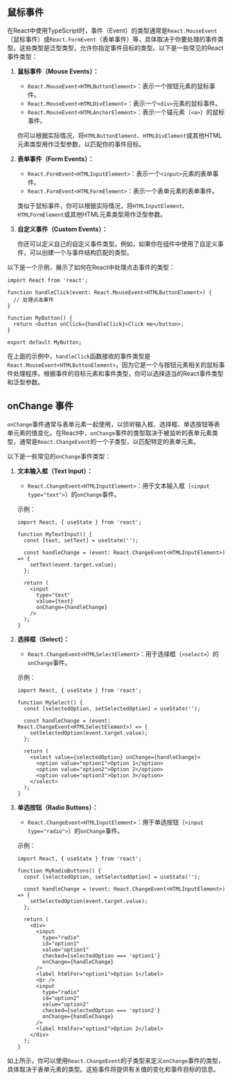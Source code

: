 ## 鼠标事件

在React中使用TypeScript时，事件（Event）的类型通常是`React.MouseEvent`（鼠标事件）或`React.FormEvent`（表单事件）等，具体取决于你要处理的事件类型。这些类型是泛型类型，允许你指定事件目标的类型。以下是一些常见的React事件类型：

1. **鼠标事件（Mouse Events）：**

   - `React.MouseEvent<HTMLButtonElement>`：表示一个按钮元素的鼠标事件。
   - `React.MouseEvent<HTMLDivElement>`：表示一个`<div>`元素的鼠标事件。
   - `React.MouseEvent<HTMLAnchorElement>`：表示一个锚元素（`<a>`）的鼠标事件。

   你可以根据实际情况，将`HTMLButtonElement`、`HTMLDivElement`或其他HTML元素类型用作泛型参数，以匹配你的事件目标。

2. **表单事件（Form Events）：**

   - `React.FormEvent<HTMLInputElement>`：表示一个`<input>`元素的表单事件。
   - `React.FormEvent<HTMLFormElement>`：表示一个表单元素的表单事件。

   类似于鼠标事件，你可以根据实际情况，将`HTMLInputElement`、`HTMLFormElement`或其他HTML元素类型用作泛型参数。

3. **自定义事件（Custom Events）：**

   你还可以定义自己的自定义事件类型。例如，如果你在组件中使用了自定义事件，可以创建一个与事件结构匹配的类型。

以下是一个示例，展示了如何在React中处理点击事件的类型：

```tsx
import React from 'react';

function handleClick(event: React.MouseEvent<HTMLButtonElement>) {
  // 处理点击事件
}

function MyButton() {
  return <button onClick={handleClick}>Click me</button>;
}

export default MyButton;
```

在上面的示例中，`handleClick`函数接收的事件类型是`React.MouseEvent<HTMLButtonElement>`，因为它是一个与按钮元素相关的鼠标事件处理程序。根据事件的目标元素和事件类型，你可以选择适当的React事件类型和泛型参数。



## onChange 事件



`onChange`事件通常与表单元素一起使用，以侦听输入框、选择框、单选按钮等表单元素的值变化。在React中，`onChange`事件的类型取决于被监听的表单元素类型，通常是`React.ChangeEvent`的一个子类型，以匹配特定的表单元素。

以下是一些常见的`onChange`事件类型：

1. **文本输入框（Text Input）：**

   - `React.ChangeEvent<HTMLInputElement>`：用于文本输入框（`<input type="text">`）的`onChange`事件。

   示例：

   ```tsx
   import React, { useState } from 'react';

   function MyTextInput() {
     const [text, setText] = useState('');

     const handleChange = (event: React.ChangeEvent<HTMLInputElement>) => {
       setText(event.target.value);
     };

     return (
       <input
         type="text"
         value={text}
         onChange={handleChange}
       />
     );
   }
   ```

2. **选择框（Select）：**

   - `React.ChangeEvent<HTMLSelectElement>`：用于选择框（`<select>`）的`onChange`事件。

   示例：

   ```tsx
   import React, { useState } from 'react';

   function MySelect() {
     const [selectedOption, setSelectedOption] = useState('');

     const handleChange = (event: React.ChangeEvent<HTMLSelectElement>) => {
       setSelectedOption(event.target.value);
     };

     return (
       <select value={selectedOption} onChange={handleChange}>
         <option value="option1">Option 1</option>
         <option value="option2">Option 2</option>
         <option value="option3">Option 3</option>
       </select>
     );
   }
   ```

3. **单选按钮（Radio Buttons）：**

   - `React.ChangeEvent<HTMLInputElement>`：用于单选按钮（`<input type="radio">`）的`onChange`事件。

   示例：

   ```tsx
   import React, { useState } from 'react';
   
   function MyRadioButtons() {
     const [selectedOption, setSelectedOption] = useState('');
   
     const handleChange = (event: React.ChangeEvent<HTMLInputElement>) => {
       setSelectedOption(event.target.value);
     };
   
     return (
       <div>
         <input
           type="radio"
           id="option1"
           value="option1"
           checked={selectedOption === 'option1'}
           onChange={handleChange}
         />
         <label htmlFor="option1">Option 1</label>
         <br />
         <input
           type="radio"
           id="option2"
           value="option2"
           checked={selectedOption === 'option2'}
           onChange={handleChange}
         />
         <label htmlFor="option2">Option 2</label>
       </div>
     );
   }
   ```

如上所示，你可以使用`React.ChangeEvent`的子类型来定义`onChange`事件的类型，具体取决于表单元素的类型。这些事件将提供有关值的变化和事件目标的信息。